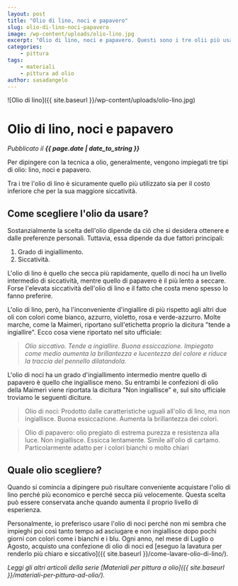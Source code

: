```yaml
---
layout: post
title: "Olio di lino, noci e papavero"
slug: olio-di-lino-noci-papavero
image: /wp-content/uploads/olio-lino.jpg
excerpt: "Olio di lino, noci e papavero. Questi sono i tre olii più usati nella pittura ad olio, ma quale tra questi bisogna acquistare?"
categories:
    - pittura
tags:
    - materiali
    - pittura ad olio
author: sasadangelo
---
```


![Olio di lino]({{ site.baseurl }}/wp-content/uploads/olio-lino.jpg)

# Olio di lino, noci e papavero
_Pubblicato il **{{ page.date | date_to_string }}**_

Per dipingere con la tecnica a olio, generalmente, vengono impiegati tre tipi di olio: lino, noci e papavero.

Tra i tre l'olio di lino è sicuramente quello più utilizzato sia per il costo inferiore che per la sua maggiore siccatività.

## Come scegliere l'olio da usare?

Sostanzialmente la scelta dell'olio dipende da ciò che si desidera ottenere e dalle preferenze personali. Tuttavia, essa dipende da due fattori principali:

1. Grado di ingiallimento.
2. Siccatività.

L'olio di lino è quello che secca più rapidamente, quello di noci ha un livello intermedio di siccatività, mentre quello di papavero è il più lento a seccare. Forse l'elevata siccatività dell'olio di lino e il fatto che costa meno spesso lo fanno preferire.

L'olio di lino, però, ha l'inconveniente d'ingiallire di più rispetto agli altri due oli con colori come bianco, azzurro, violetto, rosa e verde-azzurro. Molte marche, come la Maimeri, riportano sull'etichetta proprio la dicitura "tende a ingiallire". Ecco cosa viene riportato nel sito ufficiale:

> _Olio siccativo. Tende a ingiallire. Buona essiccazione. Impiegato come medio aumenta la brillantezza e lucentezza del colore e riduce la traccia del pennello dilatandola._

L'olio di noci ha un grado d'ingiallimento intermedio mentre quello di papavero è quello che ingiallisce meno. Su entrambi le confezioni di olio della Maimeri viene riportata la dicitura "Non ingiallisce" e, sul sito ufficiale troviamo le seguenti diciture.

> Olio di noci: Prodotto dalle caratteristiche uguali all'olio di lino, ma non ingiallisce. Buona essiccazione. Aumenta la brillantezza dei colori.

> Olio di papavero: olio pregiato di estrema purezza e resistenza alla luce. Non ingiallisce. Essicca lentamente. Simile all'olio di cartamo. Particolarmente adatto per i colori bianchi o molto chiari

## Quale olio scegliere?

Quando si comincia a dipingere può risultare conveniente acquistare l'olio di lino perché più economico e perché secca più velocemente. Questa scelta può essere conservata anche quando aumenta il proprio livello di esperienza.

Personalmente, io preferisco usare l'olio di noci perché non mi sembra che impieghi poi così tanto tempo ad asciugare e non ingiallisce dopo pochi giorni con colori come i bianchi e i blu. Ogni anno, nel mese di Luglio o Agosto, acquisto una confezione di olio di noci ed [eseguo la lavatura per renderlo più chiaro e siccativo]({{ site.baseurl }}/come-lavare-olio-di-lino/).

_Leggi gli altri articoli della serie [Materiali per pittura a olio]({{ site.baseurl }}/materiali-per-pittura-ad-olio/)._
